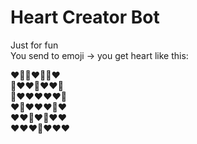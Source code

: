 # Heart Creator Bot
Just for fun  <br/>
You send to emoji -> you get heart like this: <br/>

❤️💜💜❤️💜💜❤️ <br/>
💜❤️❤️💜❤️❤️💜 <br/>
💜❤️❤️❤️❤️❤️💜 <br/>
❤️💜❤️❤️❤️💜❤️ <br/>
❤️❤️💜❤️💜❤️❤️ <br/>
❤️❤️❤️💜❤️❤️❤️ <br/>
